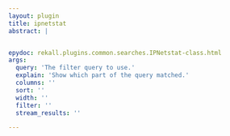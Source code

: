 ```yaml
---
layout: plugin
title: ipnetstat
abstract: |


epydoc: rekall.plugins.common.searches.IPNetstat-class.html
args:
  query: 'The filter query to use.'
  explain: 'Show which part of the query matched.'
  columns: ''
  sort: ''
  width: ''
  filter: ''
  stream_results: ''

---
```


